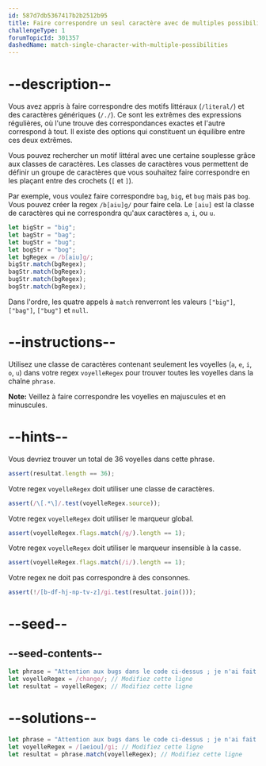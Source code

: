 ```yaml
---
id: 587d7db5367417b2b2512b95
title: Faire correspondre un seul caractère avec de multiples possibilités
challengeType: 1
forumTopicId: 301357
dashedName: match-single-character-with-multiple-possibilities
---
```


# --description--

Vous avez appris à faire correspondre des motifs littéraux (`/literal/`) et des caractères génériques (`/./`). Ce sont les extrêmes des expressions régulières, où l'une trouve des correspondances exactes et l'autre correspond à tout. Il existe des options qui constituent un équilibre entre ces deux extrêmes.

Vous pouvez rechercher un motif littéral avec une certaine souplesse grâce aux classes de caractères. Les classes de caractères vous permettent de définir un groupe de caractères que vous souhaitez faire correspondre en les plaçant entre des crochets (`[` et `]`).

Par exemple, vous voulez faire correspondre `bag`, `big`, et `bug` mais pas `bog`. Vous pouvez créer la regex `/b[aiu]g/` pour faire cela. Le `[aiu]` est la classe de caractères qui ne correspondra qu'aux caractères `a`, `i`, ou `u`.

```js
let bigStr = "big";
let bagStr = "bag";
let bugStr = "bug";
let bogStr = "bog";
let bgRegex = /b[aiu]g/;
bigStr.match(bgRegex);
bagStr.match(bgRegex);
bugStr.match(bgRegex);
bogStr.match(bgRegex);
```

Dans l'ordre, les quatre appels à `match` renverront les valeurs `["big"]`, `["bag"]`, `["bug"]` et `null`.

# --instructions--

Utilisez une classe de caractères contenant seulement les voyelles (`a`, `e`, `i`, `o`, `u`) dans votre regex `voyelleRegex` pour trouver toutes les voyelles dans la chaîne `phrase`.

**Note:** Veillez à faire correspondre les voyelles en majuscules et en minuscules.

# --hints--

Vous devriez trouver un total de 36 voyelles dans cette phrase.

```js
assert(resultat.length == 36);
```

Votre regex `voyelleRegex` doit utiliser une classe de caractères.

```js
assert(/\[.*\]/.test(voyelleRegex.source));
```

Votre regex `voyelleRegex` doit utiliser le marqueur global.

```js
assert(voyelleRegex.flags.match(/g/).length == 1);
```

Votre regex `voyelleRegex` doit utiliser le marqueur insensible à la casse.

```js
assert(voyelleRegex.flags.match(/i/).length == 1);
```

Votre regex ne doit pas correspondre à des consonnes.

```js
assert(!/[b-df-hj-np-tv-z]/gi.test(resultat.join()));
```

# --seed--

## --seed-contents--

```js
let phrase = "Attention aux bugs dans le code ci-dessus ; je n'ai fait que prouver qu'il est correct, je ne l'ai pas essayé.";
let voyelleRegex = /change/; // Modifiez cette ligne
let resultat = voyelleRegex; // Modifiez cette ligne
```

# --solutions--

```js
let phrase = "Attention aux bugs dans le code ci-dessus ; je n'ai fait que prouver qu'il est correct, je ne l'ai pas essayé.";
let voyelleRegex = /[aeiou]/gi; // Modifiez cette ligne
let resultat = phrase.match(voyelleRegex); // Modifiez cette ligne
```
